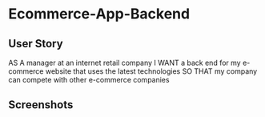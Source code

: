 # Ecommerce-App-Backend

## User Story

AS A manager at an internet retail company
I WANT a back end for my e-commerce website that uses the latest technologies
SO THAT my company can compete with other e-commerce companies

## Screenshots

